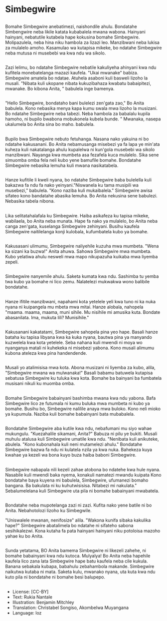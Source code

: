 # Simbegwire

##
Bomahe Simbegwire anebatimezi, naishondile ahulu.
Bondatahe Simbengwire neba likile katata kubabalela mwana wabona. Hainyani hainyani, nebatutile kutabela hape kokusina bomahe Simbegwire. Molipazulela, neba hina niku hambola za lizazi leo. Manzibwani neba lukisa za mulalelo amoho. Kasamulao wa kutapisa mikeke, bo ndatahe Simbegwire neba mutusa ni musebebi wa kwa ndu wa sikolo.

##
Zazi lelimu, bo ndatahe Simbegwire nebatile kakuliyeha ahinyani kwa ndu kufitela monebatelanga mazazi kaufela. "Ukai mwanake" babiza. Simbegwire amatela bo ndatae. Atuhela asaboni kuli basweli lizoho la musali. "Nibata kuli ukopane nibata kukuzibahaza kwabatu babaipitezi, mwanake. Bo kibona Anita, " babulela inge bamenya.

##
"Hello Simbegwire, bondataho bani bulelezi zen'gata zao," Bo Anita babulela. Kono nebasika menya kapa kumu swala mwa lizoho la musizani. Bo ndatahe Simbegwire neba tabezi. Neba hambola za babalalu kupila hamoho, ni bupilo bwabona mobukonela kubela bunde. " Mwanaka, nasepa ukalumela bo Anita sina bo maho. babulela.

##
Bupilo bwa Simbegwire nebuto fetuhanga. Nasana nako yakuina ni bo ndatahe kakusanani. Bo Anita nebamusanga misebezi ya fa lapa ye min'ata kuheza kuli nakatalanga ahulu kupalelwa ni kun'gola musebebi wa sikolo manzibwani. Nayanga kwa mumbeta asa fezafela kuca mulalelo. Sika sene simuomba omba fela neli kubo yene bamufile bomahe. Bondatahe Simbegwire nebasika lemuha kuli mwana nasikatabela.

##
Hanze kufitile li kweli nyana, bo ndatahe Simbegwire baba bulelella kuli bakazwa fa ndu fa nako yeinyani."Niswanela ku tama musipili wa musebezi," babulela. "Kono naziba kuli mukaibalela." Simbegwire awisa sifateo kono bandatahe abasika lemuha. Bo Anita nekusina sene babulezi. Nebasika tabela nibona.

##
Lika selitatahalafala ku Simbegwire. Haiba asikafeza ku tapisa mikeke, wabilaela, bo Anita neba munata. Hape fa nako ya mulalelo, bo Anita neba canga zen'gata, kuselanga Simbegwire zehinyani. Busihu kaufela Simbegwire naitilelanga konji kulobala, kufumbatela kubo ya bomahe.

##
Kakusasani ulimumu, Simbegwire naliyehile kuzuha mwa mumbeta. "Wena ka sizani ka buzwa!" Anita ahuwa. Sahowa Simbegwire mwa mumbeta. Kubo yelatiwa ahulu nesweli mwa mapo nikupazuha kuikaba mwa liyemba zepeli.

##
Simbegwire nanyemile ahulu. Saketa kumata kwa ndu. Sashimba tu yemba twa kubo ya bomahe ni lico zemu. Nalatelezi mukwakwa wono balibile bondatahe.

##
Hanze ifitile manzibwani, napahami kota yetelele yeli kwa tuno ni ka nuka nyana ni kuipangela mu mbeta mwa mitai. Hanze alobala, nahopela "maama. maama, maama, muni sihile. Mu nisihile mi amusika kuta. Bondate abasanilata. Ima, mukuta lili? Munisihile."

##
Kakusanani kakatatami, Simbegwire sahopela pina yeo hape. Basali hanze bataha ku tapisa libyana kwa ka kuka nyana, bautwa pina ya manyando kuzwelela kwa kota yetelele. Seba nahana kuli mwendi ni moya wo nyanganya matali ni kuhekeka ni misebezi yabona. Kono musali alimumu kubona ateleza kwa pina handendende.

##
Musali yo atalimisisa mwa kota. Abona musizani ni liyemba za kubo, alila, "Simbegwire mwana wa mulwanaka!" Basali babamu batuwela kutapisa sebatusa Simbegwire ku tuluka kwa kota. Bomahe ba bainyani ba fumbatela musisani nikuli ku muomba omba.

##
Bomahe Simbegwire babainyani bashimba mwana kwa ndu yabona. Bafa Simbegwire lico ze futumala ni kumu buluka mwa mumbeta ni kubo ya bomahe. Busihu bo, Simbegwire nalilile anaya mwa buloko. Kono neli mioko ya kupumula. Naziba kuli bomahe babainyani bata mubabalela.

##
Bondatahe Simbegwire aba kutile kwa ndu, nebafumani mu siyo wahae mukungulu. "Kuezahalile sikamani, Anita?" Babuza ni pilu ye bukiti. Musali muhulu atalusa kuli Simbegwire umatile kwa ndu. "Nenibata kuli anikuteke, abulela. "Kono kubonahala kuli neni mutamelezi ahulu."
Bondatahe Simbegwire bazwa fa ndu ni kulatela nzila ya kwa nuka. Bahekeza kuya kwahae ya kezeli wa bona kuyo buza haiba baboni Simbegwire.

##
Simbegwire nabapala nili kezeli zahae atobona bo ndatehe kwa hule nyana. Nasabile kuli mwendi baka nyema, konakuli namatezi mwandu kuipata Kono bondatahe baya kuyena mi babulela, Simbegwire, ufumanezi bomaho bangana. Ba bakulata ni ku kuhutwisisisa. Nitabezi mi nakulata." Sebalumelelana kuli Simbegwire uta pila ni bomahe babainyani mwabatela.

##
Bondatahe neba mupotelanga zazi ni zazi. Kufita nako yene batile ni bo Anita. Nebahotolozi lizoho ku Simbegwile.

"Uniswalele mwanan, nenifosize" alila. "Wakona kunifa sibaka kakulika hape?"
Simbegwire abatalimela bo ndatahe ni sifateho sabona sesihikalezwi. Kona kutaha fa pata hainyani hainyani niku potoloisa mazoho yahae ku bo Anita.

##
Sunda yetatama, BO Anita bamema Simbegwire ni likezeli zahehe, ni bomahe babainyani kwa ndu kutoca. Mulyalya! Bo Anita neba hapehile kaufela lico zana lata Simbegwire hape batu kaufela neba cile kukula. Banana sebakala kubapa, babahulu zebahambola makande. Simbegwire naikutwa kutaba ni mata. Saketa kulu, mwanako nyana, uta kuta kwa ndu kuto pila ni bondatahe ni bomahe besi balupepo.

##
* License: [CC-BY]
* Text: Rukia Nantale
* Illustration: Benjamin Mitchley
* Translation: Christabel Songiso, Akombelwa Muyangana
* Language: loz
